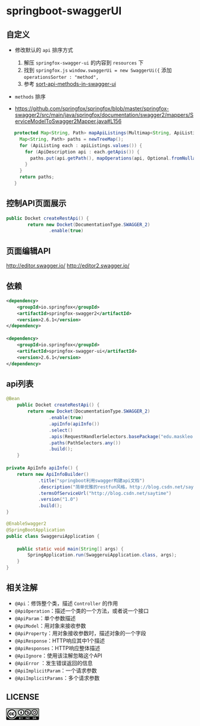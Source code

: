 # springboot-swaggerUI

## 自定义

- 修改默认的 `api` 排序方式

  1. 解压 `springfox-swagger-ui` 的内容到 `resources` 下
  2. 找到 `springfox.js` `window.swaggerUi = new SwaggerUi({` 添加 `operationsSorter : "method",`
  3. 参考 [sort-api-methods-in-swagger-ui](https://stackoverflow.com/questions/24951268/sort-api-methods-in-swagger-ui)

- `methods` 排序

- https://github.com/springfox/springfox/blob/master/springfox-swagger2/src/main/java/springfox/documentation/swagger2/mappers/ServiceModelToSwagger2Mapper.java#L156

```java
   protected Map<String, Path> mapApiListings(Multimap<String, ApiListing> apiListings) {
     Map<String, Path> paths = newTreeMap();
     for (ApiListing each : apiListings.values()) {
       for (ApiDescription api : each.getApis()) {
         paths.put(api.getPath(), mapOperations(api, Optional.fromNullable(paths.get(api.getPath()))));
       }
     }
     return paths;
   }
```

## 控制API页面展示

```java
public Docket createRestApi() {
        return new Docket(DocumentationType.SWAGGER_2)
                .enable(true)
```

## 页面编辑API

http://editor.swagger.io/
http://editor2.swagger.io/

## 依赖

```xml
<dependency>
	<groupId>io.springfox</groupId>
	<artifactId>springfox-swagger2</artifactId>
	<version>2.6.1</version>
</dependency>

<dependency>
	<groupId>io.springfox</groupId>
	<artifactId>springfox-swagger-ui</artifactId>
	<version>2.6.1</version>
</dependency>
```

## api列表

```java
@Bean
    public Docket createRestApi() {
        return new Docket(DocumentationType.SWAGGER_2)
                .enable(true)
                .apiInfo(apiInfo())
                .select()
                .apis(RequestHandlerSelectors.basePackage("edu.maskleo.swaggerui.controller"))
                .paths(PathSelectors.any())
                .build();
    }

private ApiInfo apiInfo() {
    return new ApiInfoBuilder()
            .title("springboot利用swagger构建api文档")
            .description("简单优雅的restfun风格，http://blog.csdn.net/saytime")
            .termsOfServiceUrl("http://blog.csdn.net/saytime")
            .version("1.0")
            .build();
}

```

```java
@EnableSwagger2
@SpringBootApplication
public class SwaggeruiApplication {

	public static void main(String[] args) {
		SpringApplication.run(SwaggeruiApplication.class, args);
	}
}
```

## 相关注解

- `@Api`：修饰整个类，描述 `Controller` 的作用
- `@ApiOperation`：描述一个类的一个方法，或者说一个接口
- `@ApiParam`：单个参数描述
- `@ApiModel`：用对象来接收参数
- `@ApiProperty`：用对象接收参数时，描述对象的一个字段
- `@ApiResponse`：HTTP响应其中1个描述
- `@ApiResponses`：HTTP响应整体描述
- `@ApiIgnore`：使用该注解忽略这个API
- `@ApiError` ：发生错误返回的信息
- `@ApiImplicitParam`：一个请求参数
- `@ApiImplicitParams`：多个请求参数

## LICENSE

![](LICENSE.png)
